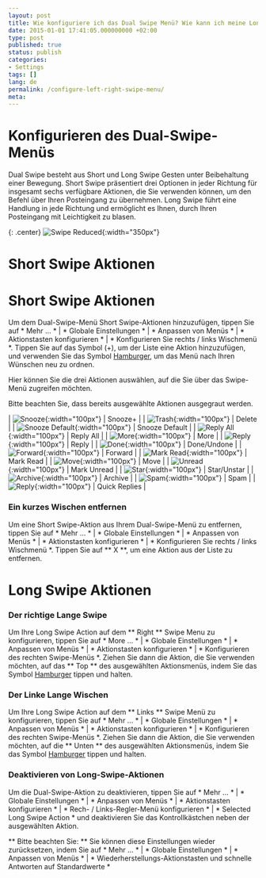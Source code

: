 ```yaml
---
layout: post
title: Wie konfiguriere ich das Dual Swipe Menü? Wie kann ich meine Long Swipe Action einstellen?
date: 2015-01-01 17:41:05.000000000 +02:00
type: post
published: true
status: publish
categories:
- Settings
tags: []
lang: de
permalink: /configure-left-right-swipe-menu/
meta:
---
```


# Konfigurieren des Dual-Swipe-Menüs

Dual Swipe besteht aus Short und Long Swipe Gesten unter Beibehaltung einer Bewegung. Short Swipe präsentiert drei Optionen in jeder Richtung für insgesamt sechs verfügbare Aktionen, die Sie verwenden können, um den Befehl über Ihren Posteingang zu übernehmen. Long Swipe führt eine Handlung in jede Richtung und ermöglicht es Ihnen, durch Ihren Posteingang mit Leichtigkeit zu blasen.

{: .center}
![Swipe Reduced](/assets/BlueMail_Swipe_reduced.gif){:width="350px"}

# Short Swipe Aktionen

# Short Swipe Aktionen

Um dem Dual-Swipe-Menü Short Swipe-Aktionen hinzuzufügen, tippen Sie auf * Mehr ... * \| * Globale Einstellungen * \| * Anpassen von Menüs * \| * Aktionstasten konfigurieren * \| * Konfigurieren Sie rechts / links Wischmenü *. Tippen Sie auf das Symbol (+), um der Liste eine Aktion hinzuzufügen, und verwenden Sie das Symbol [Hamburger](/assets/Hamburger-Menu-Blue.jpg), um das Menü nach Ihren Wünschen neu zu ordnen.

Hier können Sie die drei Aktionen auswählen, auf die Sie über das Swipe-Menü zugreifen möchten.

Bitte beachten Sie, dass bereits ausgewählte Aktionen ausgegraut werden.

| ![Snooze](/assets/ic_action_later--150x150.png){:width="100px"} | Snooze+ |
| ![Trash](/assets/folder_trash.png){:width="100px"} | Delete |
| ![Snooze Default](/assets/ic_action_later_default.png){:width="100px"} | Snooze Default |
| ![Reply All](/assets/ic_action_reply_all.png){:width="100px"} | Reply All |
| ![More](/assets/more_option_add_account.png){:width="100px"} | More |
| ![Reply](/assets/ic_action_wear_reply.png){:width="100px"} | Reply |
| ![Done](/assets/ic_action_done.png){:width="100px"} | Done/Undone |
| ![Forward](/assets/ic_action_forward.png){:width="100px"} | Forward |
| ![Mark Read](/assets/ic_action_wear_mark_as_read.png){:width="100px"} | Mark Read |
| ![Move](/assets/ic_action_move.png){:width="100px"} | Move |
| ![Unread](/assets/menu_item_unread.png){:width="100px"} | Mark Unread |
| ![Star](/assets/menu_item_star.png){:width="100px"} | Star/Unstar |
| ![Archive](/assets/ic_action_wear_archive.png){:width="100px"} | Archive |
| ![Spam](/assets/ic_action_spam.png){:width="100px"} | Spam |
| ![Reply](/assets/settings_swipe_quick_reply1.png){:width="100px"} | Quick Replies |

### Ein kurzes Wischen entfernen
Um eine Short Swipe-Aktion aus Ihrem Dual-Swipe-Menü zu entfernen, tippen Sie auf * Mehr ... * \| * Globale Einstellungen * \| * Anpassen von Menüs * \| * Aktionstasten konfigurieren * \| * Konfigurieren Sie rechts / links Wischmenü *. Tippen Sie auf ** X **, um eine Aktion aus der Liste zu entfernen.

# Long Swipe Aktionen

### Der richtige Lange Swipe

Um Ihre Long Swipe Action auf dem ** Right ** Swipe Menu zu konfigurieren, tippen Sie auf * More ... * \| * Globale Einstellungen * \| * Anpassen von Menüs * \| * Aktionstasten konfigurieren * \| * Konfigurieren des rechten Swipe-Menüs *. Ziehen Sie dann die Aktion, die Sie verwenden möchten, auf das ** Top ** des ausgewählten Aktionsmenüs, indem Sie das Symbol [Hamburger](/assets/Hamburger-Menu-Blue.jpg) tippen und halten.

### Der Linke Lange Wischen

Um Ihre Long Swipe Action auf dem ** Links ** Swipe Menü zu konfigurieren, tippen Sie auf * Mehr ... * \| * Globale Einstellungen * \| * Anpassen von Menüs * \| * Aktionstasten konfigurieren * \| * Konfigurieren des rechten Swipe-Menüs *. Ziehen Sie dann die Aktion, die Sie verwenden möchten, auf die ** Unten ** des ausgewählten Aktionsmenüs, indem Sie das Symbol [Hamburger](/assets/Hamburger-Menu-Blue.jpg) tippen und halten.

### Deaktivieren von Long-Swipe-Aktionen

Um die Dual-Swipe-Aktion zu deaktivieren, tippen Sie auf * Mehr ... * \| * Globale Einstellungen * \| * Anpassen von Menüs * \| * Aktionstasten konfigurieren * \| * Rech- / Links-Regler-Menü konfigurieren * \| * Selected Long Swipe Action * und deaktivieren Sie das Kontrollkästchen neben der ausgewählten Aktion.

** Bitte beachten Sie: ** Sie können diese Einstellungen wieder zurücksetzen, indem Sie auf * Mehr ... * \| * Globale Einstellungen * \| * Anpassen von Menüs * \| * Wiederherstellungs-Aktionstasten und schnelle Antworten auf Standardwerte *
